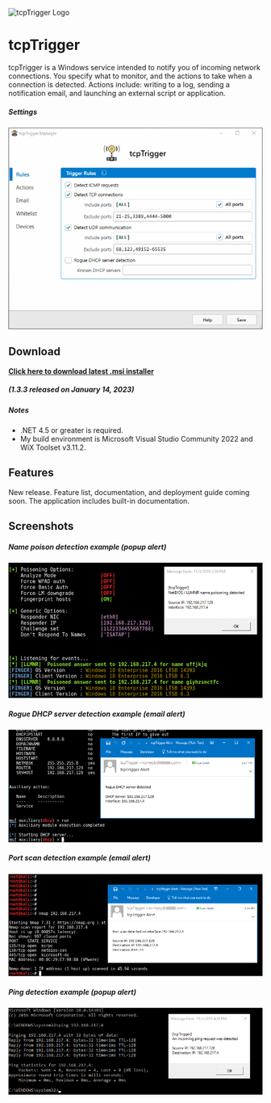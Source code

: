 ![tcpTrigger Logo](https://github.com/R-Smith/tcpTrigger/raw/master/tcpTrigger.Manager/Resources/tcpTrigger%20Logo.png?raw=true)

tcpTrigger
==========

tcpTrigger is a Windows service intended to notify you of incoming network connections. You specify what to monitor, and the actions to take when a connection is detected. Actions include: writing to a log, sending a notification email, and launching an external script or application.

##### Settings
![Settings](screenshots/settings.gif "Settings Manager")


Download
--------
**[Click here to download latest .msi installer](https://github.com/R-Smith/tcpTrigger/releases/latest/download/tcpTrigger.Setup.msi)**
##### (1.3.3 released on January 14, 2023)

##### Notes
* .NET 4.5 or greater is required.
* My build environment is Microsoft Visual Studio Community 2022 and WiX Toolset v3.11.2.



Features
--------
New release. Feature list, documentation, and deployment guide coming soon. The application includes built-in documentation.



Screenshots
--------------------
##### Name poison detection example (popup alert)
![tcpTrigger name poison detection](https://github.com/R-Smith/supporting-docs/raw/master/tcpTrigger/tcpTrigger.NamePoison.png?raw=true "tcpTrigger name poison detection")

##### Rogue DHCP server detection example (email alert)
![tcpTrigger rogue DHCP server detection](https://github.com/R-Smith/supporting-docs/raw/master/tcpTrigger/tcpTrigger.RogueDHCP.png?raw=true "tcpTrigger rogue DHCP server detection")

##### Port scan detection example (email alert)
![tcpTrigger half-open scan detection](https://github.com/R-Smith/supporting-docs/raw/master/tcpTrigger/tcpTrigger.PortScan.png?raw=true "tcpTrigger half-open scan detection")

##### Ping detection example (popup alert)
![tcpTrigger ping detection](https://github.com/R-Smith/supporting-docs/raw/master/tcpTrigger/tcpTrigger.Ping.png?raw=true "tcpTrigger ping detection")
